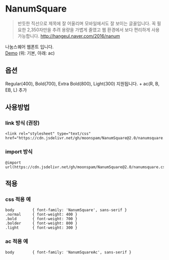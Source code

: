 # NanumSquare

> 반듯한 직선으로 제목에 잘 어울리며 모바일에서도 잘 보이는 글꼴입니다. 꼭 필요한 2,350자만을 추려 용량을 가볍게 줄였고 웹 환경에서 보다 편리하게 사용 가능합니다. http://hangeul.naver.com/2016/nanum

나눔스퀘어 웹폰트 입니다.  
[Demo](https://htmlpreview.github.io/?https://github.com/moonspam/NanumSquare/blob/master/index.html)
(위: 기본, 아래: ac)

## 옵션

Regular(400), Bold(700), Extra Bold(800), Light(300) 지원됩니다. + ac(R, B, EB, L) 추가

## 사용방법

### link 방식 (권장)

	<link rel="stylesheet" type="text/css" href="https://cdn.jsdelivr.net/gh/moonspam/NanumSquare@2.0/nanumsquare.css">

### import 방식

	@import url(https://cdn.jsdelivr.net/gh/moonspam/NanumSquare@2.0/nanumsquare.css);

## 적용

### css 적용 예

	body		{ font-family: 'NanumSquare', sans-serif }
	.normal		{ font-weight: 400 }
	.bold		{ font-weight: 700 }
	.bolder		{ font-weight: 800 }
	.light		{ font-weight: 300 }

### ac 적용 예

	body		{ font-family: 'NanumSquareAc', sans-serif }
